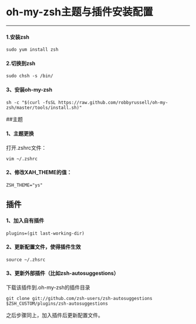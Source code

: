 # oh-my-zsh主题与插件安装配置
---

#### 1.安装zsh

	sudo yum install zsh

#### 2.切换到zsh

	sudo chsh -s /bin/

#### 3、安装oh-my-zsh

	sh -c "$(curl -fsSL https://raw.github.com/robbyrussell/oh-my-zsh/master/tools/install.sh)"

##主题
#### 1、主题更换

打开.zshrc文件：

	vim ~/.zshrc


#### 2、修改XAH_THEME的值：

	ZSH_THEME="ys"

## 插件
#### 1、加入自有插件

	plugins=(git last-working-dir)

#### 2、更新配置文件，使得插件生效

	source ~/.zhsrc

#### 3、更新外部插件（比如zsh-autosuggestions）

下载该插件到.oh-my-zsh的插件目录

	git clone git://github.com/zsh-users/zsh-autosuggestions $ZSH_CUSTOM/plugins/zsh-autosuggestions

之后步骤同上，加入插件后更新配置文件。
